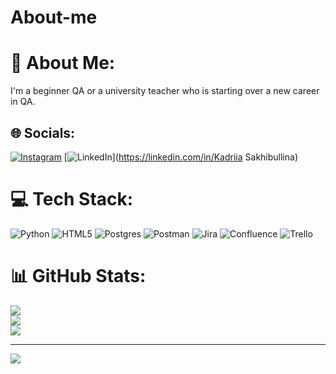 # About-me
# 💫 About Me:
I'm a beginner QA or a university teacher who is starting over a new career in QA. 


## 🌐 Socials:
[![Instagram](https://img.shields.io/badge/Instagram-%23E4405F.svg?logo=Instagram&logoColor=white)](https://instagram.com/Kadria_sakhibullina) [![LinkedIn](https://img.shields.io/badge/LinkedIn-%230077B5.svg?logo=linkedin&logoColor=white)](https://linkedin.com/in/Kadriia Sakhibullina) 

# 💻 Tech Stack:
![Python](https://img.shields.io/badge/python-3670A0?style=for-the-badge&logo=python&logoColor=ffdd54) ![HTML5](https://img.shields.io/badge/html5-%23E34F26.svg?style=for-the-badge&logo=html5&logoColor=white) ![Postgres](https://img.shields.io/badge/postgres-%23316192.svg?style=for-the-badge&logo=postgresql&logoColor=white) ![Postman](https://img.shields.io/badge/Postman-FF6C37?style=for-the-badge&logo=postman&logoColor=white) ![Jira](https://img.shields.io/badge/jira-%230A0FFF.svg?style=for-the-badge&logo=jira&logoColor=white) ![Confluence](https://img.shields.io/badge/confluence-%23172BF4.svg?style=for-the-badge&logo=confluence&logoColor=white) ![Trello](https://img.shields.io/badge/Trello-%23026AA7.svg?style=for-the-badge&logo=Trello&logoColor=white)
# 📊 GitHub Stats:
![](https://github-readme-stats.vercel.app/api?username=Kadriia&theme=dark&hide_border=false&include_all_commits=false&count_private=false)<br/>
![](https://github-readme-streak-stats.herokuapp.com/?user=Kadriia&theme=dark&hide_border=false)<br/>
![](https://github-readme-stats.vercel.app/api/top-langs/?username=Kadriia&theme=dark&hide_border=false&include_all_commits=false&count_private=false&layout=compact)

---
[![](https://visitcount.itsvg.in/api?id=Kadriia&icon=0&color=0)](https://visitcount.itsvg.in)

<!-- Proudly created with GPRM ( https://gprm.itsvg.in ) -->
